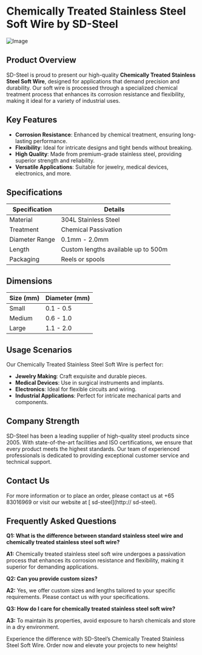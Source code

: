 # Chemically Treated Stainless Steel Soft Wire by SD-Steel

![Image](https://github.com/user-attachments/assets/2567258e-e124-4816-932d-1809bd27ef0b)

## Product Overview

SD-Steel is proud to present our high-quality **Chemically Treated Stainless Steel Soft Wire**, designed for applications that demand precision and durability. Our soft wire is processed through a specialized chemical treatment process that enhances its corrosion resistance and flexibility, making it ideal for a variety of industrial uses.

## Key Features

- **Corrosion Resistance**: Enhanced by chemical treatment, ensuring long-lasting performance.
- **Flexibility**: Ideal for intricate designs and tight bends without breaking.
- **High Quality**: Made from premium-grade stainless steel, providing superior strength and reliability.
- **Versatile Applications**: Suitable for jewelry, medical devices, electronics, and more.

## Specifications

| Specification | Details |
|---------------|---------|
| Material      | 304L Stainless Steel |
| Treatment     | Chemical Passivation |
| Diameter Range| 0.1mm - 2.0mm |
| Length        | Custom lengths available up to 500m |
| Packaging     | Reels or spools |

## Dimensions

| Size (mm) | Diameter (mm) |
|-----------|---------------|
| Small     | 0.1 - 0.5     |
| Medium    | 0.6 - 1.0     |
| Large     | 1.1 - 2.0     |

## Usage Scenarios

Our Chemically Treated Stainless Steel Soft Wire is perfect for:

- **Jewelry Making**: Craft exquisite and durable pieces.
- **Medical Devices**: Use in surgical instruments and implants.
- **Electronics**: Ideal for flexible circuits and wiring.
- **Industrial Applications**: Perfect for intricate mechanical parts and components.

## Company Strength

SD-Steel has been a leading supplier of high-quality steel products since 2005. With state-of-the-art facilities and ISO certifications, we ensure that every product meets the highest standards. Our team of experienced professionals is dedicated to providing exceptional customer service and technical support.

## Contact Us

For more information or to place an order, please contact us at +65 83016969 or visit our website at [ sd-steel](http:// sd-steel).

## Frequently Asked Questions

**Q1: What is the difference between standard stainless steel wire and chemically treated stainless steel soft wire?**

**A1:** Chemically treated stainless steel soft wire undergoes a passivation process that enhances its corrosion resistance and flexibility, making it superior for demanding applications.

**Q2: Can you provide custom sizes?**

**A2:** Yes, we offer custom sizes and lengths tailored to your specific requirements. Please contact us with your specifications.

**Q3: How do I care for chemically treated stainless steel soft wire?**

**A3:** To maintain its properties, avoid exposure to harsh chemicals and store in a dry environment.

Experience the difference with SD-Steel’s Chemically Treated Stainless Steel Soft Wire. Order now and elevate your projects to new heights!
